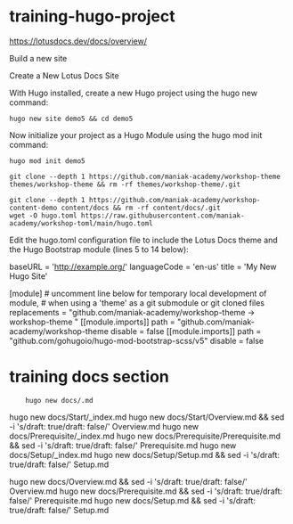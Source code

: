 # training-hugo-project

https://lotusdocs.dev/docs/overview/



Build a new site

Create a New Lotus Docs Site 


With Hugo installed, create a new Hugo project using the hugo new command:

```
hugo new site demo5 && cd demo5

```

Now initialize your project as a Hugo Module using the hugo mod init command:

```
hugo mod init demo5
```

```
git clone --depth 1 https://github.com/maniak-academy/workshop-theme themes/workshop-theme && rm -rf themes/workshop-theme/.git

git clone --depth 1 https://github.com/maniak-academy/workshop-content-demo content/docs && rm -rf content/docs/.git 
wget -O hugo.toml https://raw.githubusercontent.com/maniak-academy/workshop-toml/main/hugo.toml
```


Edit the hugo.toml configuration file to include the Lotus Docs theme and the Hugo Bootstrap module (lines 5 to 14 below):

baseURL = 'http://example.org/'
languageCode = 'en-us'
title = 'My New Hugo Site'

[module]
    # uncomment line below for temporary local development of module,
    # when using a 'theme' as a git submodule or git cloned files
    replacements = "github.com/maniak-academy/workshop-theme  -> workshop-theme "
    [[module.imports]]
        path = "github.com/maniak-academy/workshop-theme 
        disable = false
    [[module.imports]]
        path = "github.com/gohugoio/hugo-mod-bootstrap-scss/v5"
        disable = false




# training docs section 
        hugo new docs/.md

hugo new docs/Start/_index.md
hugo new docs/Start/Overview.md && sed -i 's/draft: true/draft: false/' Overview.md
hugo new docs/Prerequisite/_index.md
hugo new docs/Prerequisite/Prerequisite.md && sed -i 's/draft: true/draft: false/' Prerequisite.md
hugo new docs/Setup/_index.md
hugo new docs/Setup/Setup.md && sed -i 's/draft: true/draft: false/' Setup.md



hugo new docs/Overview.md && sed -i 's/draft: true/draft: false/' Overview.md
hugo new docs/Prerequisite.md && sed -i 's/draft: true/draft: false/' Prerequisite.md
hugo new docs/Setup.md && sed -i 's/draft: true/draft: false/' Setup.md
